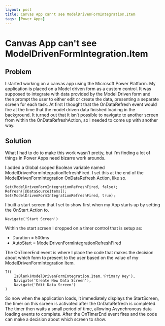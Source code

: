 ```yaml
---
layout: post
title: Canvas App can't see ModelDrivenFormIntegration.Item
tags: [Power Apps]
---
```


# Canvas App can't see ModelDrivenFormIntegration.Item

## Problem

I started working on a canvas app using the Microsoft Power Platform. My application is placed on a Model driven form as a custom control. It was supposed to integrate with data provided by the Model Driven form and then prompt the user to either edit or create the data, presenting a separate screen for each task. At first I thought that the OnDataRefresh event would fire at the time that the model driven data finished loading in the background. It turned out that it isn’t possible to navigate to another screen from within the OnDataRefreshAction, so I needed to come up with another way.

## Solution

What I had to do to make this work wasn’t pretty, but I'm finding a lot of things in Power Apps need bizarre work arounds.

I added a Global scoped Boolean variable named ModelDrivenFormIntegrationRefreshFired. I set this at the end of the ModelDrivenFormIntegration OnDataRefresh Action, like so.

```
Set(ModelDrivenFormIntegrationRefreshFired, false);
Refresh([@DataSourceItems]);
Set(ModelDrivenFormIntegrationRefreshFired, true);
```

I built a start screen that I set to show first when my App starts up by setting the OnStart Action to.
```
Navigate('Start Screen')
```

Within the start screen I dropped on a timer control that is setup as:

- Duration = 500ms
- AutoStart = ModelDrivenFormIntegrationRefreshFired

The OnTimerEnd event is where I place the code that makes the decision about which form to present to the user based on the value of my ModelDrivenFormIntegration Item.

```
If(
    IsBlank(ModelDrivenFormIntegration.Item.'Primary Key'),
    Navigate('Create New Data Screen'),
    Navigate('Edit Data Screen')
)
```

So now when the application loads, it immediately displays the StartScreen, the timer on this screen is activated after the OnDataRefresh is completed. The timer then waits a small period of time, allowing Asynchronous data loading events to complete. After the OnTimerEnd event fires and the code can make a decision about which screen to show.
